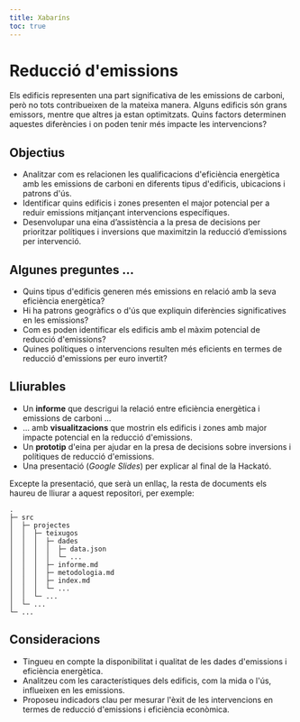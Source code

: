 ```yaml
---
title: Xabaríns
toc: true
---
```


<style>
  img {
    border-radius: 1rem;
    box-shadow: 0 0 1rem rgba(0,0,0,0.15);
    max-width: 42rem;
    margin:1rem;
  }
</style>

# Reducció d'emissions

Els edificis representen una part significativa de les emissions de carboni, però no tots contribueixen de la mateixa manera. Alguns edificis són grans emissors, mentre que altres ja estan optimitzats. Quins factors determinen aquestes diferències i on poden tenir més impacte les intervencions?

## Objectius

- Analitzar com es relacionen les qualificacions d'eficiència energètica amb les emissions de carboni en diferents tipus d'edificis, ubicacions i patrons d'ús.
- Identificar quins edificis i zones presenten el major potencial per a reduir emissions mitjançant intervencions específiques.
- Desenvolupar una eina d’assistència a la presa de decisions per prioritzar polítiques i inversions que maximitzin la reducció d’emissions per intervenció.

## Algunes preguntes ...

- Quins tipus d'edificis generen més emissions en relació amb la seva eficiència energètica?
- Hi ha patrons geogràfics o d'ús que expliquin diferències significatives en les emissions?
- Com es poden identificar els edificis amb el màxim potencial de reducció d'emissions?
- Quines polítiques o intervencions resulten més eficients en termes de reducció d'emissions per euro invertit?

## Lliurables

- Un **informe** que descrigui la relació entre eficiència energètica i emissions de carboni ...
- ... amb **visualitzacions** que mostrin els edificis i zones amb major impacte potencial en la reducció d'emissions.
- Un **prototip** d'eina per ajudar en la presa de decisions sobre inversions i polítiques de reducció d'emissions.
- Una presentació (*Google Slides*) per explicar al final de la Hackató.

Excepte la presentació, que serà un enllaç, la resta de documents els haureu de lliurar a aquest repositori, per exemple:

```
.
├─ src
│  ├─ projectes
│  │  ├─ teixugos
│  │  │  ├─ dades
│  │  │  │  ├─ data.json
│  │  │  │  └─ ...
│  │  │  ├─ informe.md
│  │  │  ├─ metodologia.md
│  │  │  ├─ index.md
│  │  │  └─ ...
│  │  └─ ...
│  └─ ...
└─ ...
```

## Consideracions

- Tingueu en compte la disponibilitat i qualitat de les dades d'emissions i eficiència energètica.
- Analitzeu com les característiques dels edificis, com la mida o l'ús, influeixen en les emissions.
- Proposeu indicadors clau per mesurar l'èxit de les intervencions en termes de reducció d'emissions i eficiència econòmica.